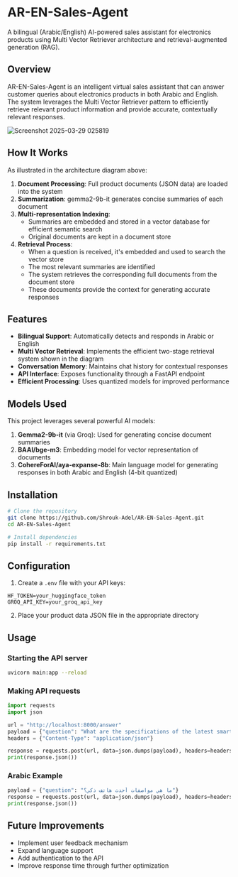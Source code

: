 # AR-EN-Sales-Agent

A bilingual (Arabic/English) AI-powered sales assistant for electronics products using Multi Vector Retriever architecture and retrieval-augmented generation (RAG).

## Overview

AR-EN-Sales-Agent is an intelligent virtual sales assistant that can answer customer queries about electronics products in both Arabic and English. The system leverages the Multi Vector Retriever pattern to efficiently retrieve relevant product information and provide accurate, contextually relevant responses.


![Screenshot 2025-03-29 025819](https://github.com/user-attachments/assets/4b2d2c69-a7a7-4f41-903f-33e0b6917d78)

## How It Works

As illustrated in the architecture diagram above:

1. **Document Processing**: Full product documents (JSON data) are loaded into the system
2. **Summarization**: gemma2-9b-it generates concise summaries of each document
3. **Multi-representation Indexing**:
   - Summaries are embedded and stored in a vector database for efficient semantic search
   - Original documents are kept in a document store
4. **Retrieval Process**:
   - When a question is received, it's embedded and used to search the vector store
   - The most relevant summaries are identified
   - The system retrieves the corresponding full documents from the document store
   - These documents provide the context for generating accurate responses

## Features

- **Bilingual Support**: Automatically detects and responds in Arabic or English
- **Multi Vector Retrieval**: Implements the efficient two-stage retrieval system shown in the diagram
- **Conversation Memory**: Maintains chat history for contextual responses
- **API Interface**: Exposes functionality through a FastAPI endpoint
- **Efficient Processing**: Uses quantized models for improved performance


## Models Used

This project leverages several powerful AI models:

1. **Gemma2-9b-it** (via Groq): Used for generating concise document summaries
2. **BAAI/bge-m3**: Embedding model for vector representation of documents
3. **CohereForAI/aya-expanse-8b**: Main language model for generating responses in both Arabic and English (4-bit quantized)

## Installation

```bash
# Clone the repository
git clone https://github.com/Shrouk-Adel/AR-EN-Sales-Agent.git
cd AR-EN-Sales-Agent

# Install dependencies
pip install -r requirements.txt
```

## Configuration

1. Create a `.env` file with your API keys:
```
HF_TOKEN=your_huggingface_token
GROQ_API_KEY=your_groq_api_key
```

2. Place your product data JSON file in the appropriate directory

## Usage

### Starting the API server

```bash
uvicorn main:app --reload
```

### Making API requests

```python
import requests
import json

url = "http://localhost:8000/answer"
payload = {"question": "What are the specifications of the latest smartphone?"}
headers = {"Content-Type": "application/json"}

response = requests.post(url, data=json.dumps(payload), headers=headers)
print(response.json())
```

### Arabic Example

```python
payload = {"question": "ما هي مواصفات أحدث هاتف ذكي؟"}
response = requests.post(url, data=json.dumps(payload), headers=headers)
print(response.json())
```

## Future Improvements
- Implement user feedback mechanism
- Expand language support
- Add authentication to the API
- Improve response time through further optimization

 
